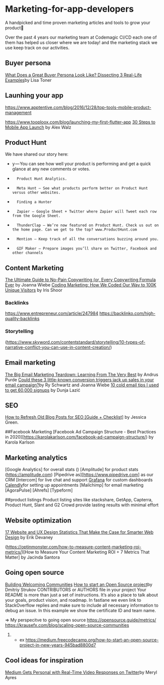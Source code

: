 # Marketing-for-app-developers
A handpicked and time proven marketing articles and tools to grow your product🚀

Over the past 4 years our marketing team at Codemagic CI/CD each one of them has helped us closer where we are today! and the marketing stack we use keep track on our activities. 

## Buyer persona

[What Does a Great Buyer Persona Look Like? Dissecting 3 Real-Life Examples](https://blog.hubspot.com/marketing/buyer-persona-examples)by Lisa Toner

## Launhing your app

https://www.apptentive.com/blog/2016/12/28/top-tools-mobile-product-management

https://www.tooploox.com/blog/launching-my-first-flutter-app 
[30 Steps to Mobile App Launch](https://www.apptentive.com/blog/2016/05/17/30-steps-to-mobile-app-launch/) by Alex Walz


## Product Hunt
We have shared our story here: 
* y — You can see how well your product is performing and get a quick glance at any new comments or votes.
* 		Product Hunt Analytics.
* 		Meta Hunt — See what products perform better on Product Hunt versus other websites.
* 		Finding a Hunter
* 		Zapier — Google Sheet + Twitter where Zapier will Tweet each row from the Google Sheet.
* 		ThunderClap — We’re now featured on Product Hunt. Check us out on the home page. Can we get to the top? www.ProductHunt.com
* 		Mention — Keep track of all the conversations buzzing around you.
* 		GIF Maker — Prepare images you’ll share on Twitter, Facebook and other channels

## Content Marketing

[The Ultimate Guide to No-Pain Copywriting (or, Every Copywriting Formula Ever](https://copyhackers.com/2015/10/copywriting-formula/#PAS) by Joanna Wiebe
[Coding Marketing: How We Coded Our Way to 100K Unique Visitors](http://blog.oribi.io/coding-marketing-how-we-coded-our-way-to-100k-unique-visitors/) by Iris Shoor

### Backlinks

https://www.entrepreneur.com/article/247984
https://backlinko.com/high-quality-backlinks 

### Storytelling

(https://www.skyword.com/contentstandard/storytelling/10-types-of-narrative-conflict-you-can-use-in-content-creation/)

## Email marketing

[The Big Email Marketing Teardown: Learning From The Very Best](https://outfunnel.com/the-big-email-marketing-teardown/?utm_source=linkedin&utm_medium=social&utm_campaign=Andrus) by Andrus Purde
[Could these 3 little-known conversion triggers jack up sales in your email campaign?](https://copyhackers.com/2017/08/conversion-triggers-email-campaign/)by Ry Schwartz and Joanna Wiebe
[10 cold email tips I used to get 60,000 signups](https://medium.com/marketing-and-entrepreneurship/10-cold-email-tips-i-used-to-get-60-000-app-signups-dd928d86ca21) by Dunja Lazić

## SEO
[How to Refresh Old Blog Posts for SEO [Guide + Checklist]](https://jessicagreene.marketing/blog/how-to-refresh-old-blog-posts/) by Jessica Green.

##Facebook Marketing
[Facebook Ad Campaign Structure - Best Practices in 2020][https://karolakarlson.com/facebook-ad-campaign-structure/) by Karola Karlson

## Marketing analytics
[Google Analytics] for overall stats ()
[Amplitude] for product stats (https://amplitude.com)
[Pipedrive as][https://www.pipedrive.com] as our CRM
[Intercom] for live chat and support
[Grafana]() for custom dashboards
[Calendly]()for setting up appointments
[Mailchimp] for email marketing
[AgoraPulse]
[Ahrefs]
[Typeform]

##product listings
Product listing sites like stackshare, GetApp, Capterra, Product Hunt, Slant and G2 Crowd provide lasting results with minimal effort

## Website optimization 
[17 Website and UX Design Statistics That Make the Case for Smarter Web Design](https://blog.hubspot.com/marketing/compelling-stats-website-design-optimization-list) by Erik Devaney



(https://optinmonster.com/how-to-measure-content-marketing-roi-metrics/)[How to Measure Your Content Marketing ROI + 7 Metrics That Matter] by Jacinda Santora
## Going open source

[Building Welcoming Communities](https://opensource.guide/building-community/)
[How to start an Open Source project](https://medium.freecodecamp.org/how-to-start-an-open-source-project-in-new-years-945bad8800d7)by Dmitriy Strukov
CONTRIBUTORS or AUTHORS file in your project
Your README is more than just a set of instructions. It’s also a place to talk about your goals, product vision, and roadmap. 
In fastlane we even link to StackOverflow replies and make sure to include all necessary information to debug an issue. In this example we show the certificate ID and team name.

=> My perspecitve to going open source
https://opensource.guide/metrics/
https://krausefx.com/blog/scaling-open-source-communities
1. - ex https://medium.freecodecamp.org/how-to-start-an-open-source-project-in-new-years-945bad8800d7 
## Cool ideas for inspiration
[Medium Gets Personal with Real-Time Video Responses on Twitter](https://wistia.com/learn/marketing/medium-twitter-video)by Meryl Ayres
